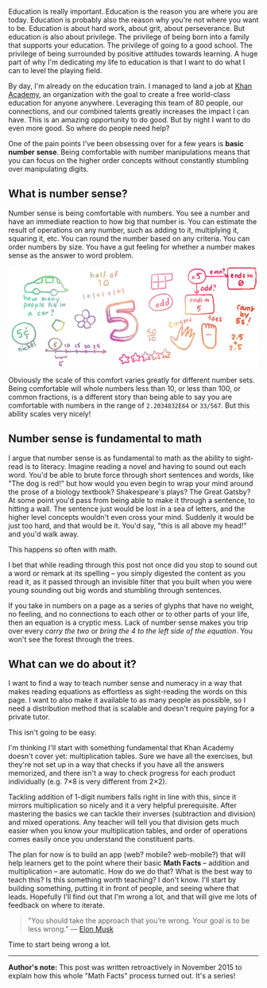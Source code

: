 Education is really important. Education is the reason you are where you are today. Education is probably also the reason why you're not where you want to be. Education is about hard work, about grit, about perseverance. But education is also about privilege. The privilege of being born into a family that supports your education. The privilege of going to a good school. The privilege of being surrounded by positive attitudes towards learning. A huge part of why I'm dedicating my life to education is that I want to do what I can to level the playing field.

By day, I'm already on the education train. I managed to land a job at [Khan Academy](https://khanacademy.org), an organization with the goal to create a free world-class education for anyone anywhere. Leveraging this team of 80 people, our connections, and our combined talents greatly increases the impact I can have. This is an amazing opportunity to do good. But by night I want to do even more good. So where do people need help?

One of the pain points I've been obsessing over for a few years is **basic number sense**. Being comfortable with number manipulations means that you can focus on the higher order concepts without constantly stumbling over manipulating digits.

## What is number sense?

Number sense is being comfortable with numbers. You see a number and have an immediate reaction to how big that number is. You can estimate the result of operations on any number, such as adding to it, multiplying it, squaring it, etc. You can round the number based on any criteria. You can order numbers by size. You have a gut feeling for whether a number makes sense as the answer to word problem.

![A drawing of the number 5 surrounded by drawings of things that mean 5: a pentagon, a flower with 5 petals, 1 + 1 + 1 + 1 = 5, half of 10, 5 fingers, 5 toes, how many people fit in a car, 5 cents, 50 divided by 10, 2.5 + 2.5, counting by 5s, the word "odd"](../images/number-sense-5.jpg "The number 5 isn't just a glyph that looks like an S. It has meaning and relates to your life. You can look at a group of stars and know there are 5 of them without counting. You can multiply by 5. You have 5 fingers. The list goes on.")

Obviously the scale of this comfort varies greatly for different number sets. Being comfortable will whole numbers less than 10, or less than 100, or common fractions, is a different story than being able to say you are comfortable with numbers in the range of `2.2034832E64` or `33/567`. But this ability scales very nicely!

## Number sense is fundamental to math

I argue that number sense is as fundamental to math as the ability to sight-read is to literacy. Imagine reading a novel and having to sound out each word. You'd be able to brute force through short sentences and words, like "The dog is red!" but how would you even begin to wrap your mind around the prose of a biology textbook? Shakespeare's plays? The Great Gatsby? At some point you'd pass from being able to make it through a sentence, to hitting a wall. The sentence just would be lost in a sea of letters, and the higher level concepts wouldn't even cross your mind. Suddenly it would be just too hard, and that would be it. You'd say, "this is all above my head!" and you'd walk away.

This happens so often with math.

I bet that while reading through this post not once did you stop to sound out a word or remark at its spelling – you simply digested the content as you read it, as it passed through an invisible filter that you built when you were young sounding out big words and stumbling through sentences.

If you take in numbers on a page as a series of glyphs that have no weight, no feeling, and no connections to each other or to other parts of your life, then an equation is a cryptic mess. Lack of number sense makes you trip over every *carry the two* or *bring the 4 to the left side of the equation*. You won't see the forest through the trees.

## What can we do about it?

I want to find a way to teach number sense and numeracy in a way that makes reading equations as effortless as sight-reading the words on this page. I want to also make it available to as many people as possible, so I need a distribution method that is scalable and doesn't require paying for a private tutor.

This isn't going to be easy.

I'm thinking I'll start with something fundamental that Khan Academy doesn't cover yet: multiplication tables. Sure we have all the exercises, but they're not set up in a way that checks if you have all the answers memorized, and there isn't a way to check progress for each product individually (e.g. 7×8 is very different from 2×2).

Tackling addition of 1-digit numbers falls right in line with this, since it mirrors multiplication so nicely and it a very helpful prerequisite. After mastering the basics we can tackle their inverses (subtraction and division) and mixed operations. Any teacher will tell you that division gets much easier when you know your multiplication tables, and order of operations comes easily once you understand the constituent parts.

The plan for now is to build an app (web? mobile? web-mobile?) that will help learners get to the point where their basic **Math Facts** – addition and multiplication – are automatic. How do we do that? What is the best way to teach this? Is this something worth teaching? I don't know. I'll start by building something, putting it in front of people, and seeing where that leads. Hopefully I'll find out that I'm wrong a lot, and that will give me lots of feedback on where to iterate.

> "You should take the approach that you’re wrong. Your goal is to be less wrong." — [Elon Musk](https://www.youtube.com/watch?v=Q8Y565OnarQ)

Time to start being wrong a lot.

------

**Author's note:** This post was written retroactively in November 2015 to explain how this whole "Math Facts" process turned out. It's a series!
